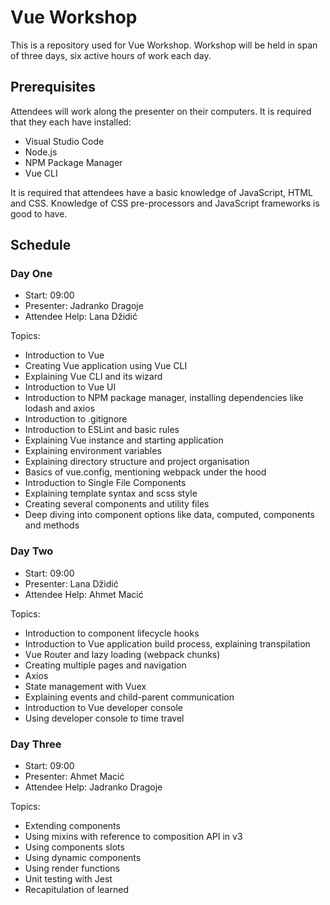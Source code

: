# Vue Workshop

This is a repository used for Vue Workshop. Workshop will be held in span of three days, six active hours of work each day.

## Prerequisites

Attendees will work along the presenter on their computers. It is required that they each have installed:

- Visual Studio Code
- Node.js
- NPM Package Manager
- Vue CLI

It is required that attendees have a basic knowledge of JavaScript, HTML and CSS. Knowledge of CSS pre-processors and JavaScript frameworks is good to have.

## Schedule

### Day One

- Start: 09:00
- Presenter: Jadranko Dragoje
- Attendee Help: Lana Džidić

Topics:

- Introduction to Vue
- Creating Vue application using Vue CLI
- Explaining Vue CLI and its wizard
- Introduction to Vue UI
- Introduction to NPM package manager, installing dependencies like lodash and axios
- Introduction to .gitignore
- Introduction to ESLint and basic rules
- Explaining Vue instance and starting application
- Explaining environment variables
- Explaining directory structure and project organisation
- Basics of vue.config, mentioning webpack under the hood
- Introduction to Single File Components
- Explaining template syntax and scss style
- Creating several components and utility files
- Deep diving into component options like data, computed, components and methods

### Day Two

- Start: 09:00
- Presenter: Lana Džidić
- Attendee Help: Ahmet Macić

Topics:

- Introduction to component lifecycle hooks
- Introduction to Vue application build process, explaining transpilation
- Vue Router and lazy loading (webpack chunks)
- Creating multiple pages and navigation
- Axios
- State management with Vuex
- Explaining events and child-parent communication
- Introduction to Vue developer console
- Using developer console to time travel

### Day Three

- Start: 09:00
- Presenter: Ahmet Macić
- Attendee Help: Jadranko Dragoje

Topics:

- Extending components
- Using mixins with reference to composition API in v3
- Using components slots
- Using dynamic components
- Using render functions
- Unit testing with Jest
- Recapitulation of learned
